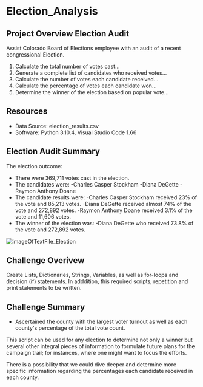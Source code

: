 # Election_Analysis

## Project Overview Election Audit 

Assist Colorado Board of Elections employee with an audit of a recent congressional Election.

1. Calculate the total number of votes cast...
2. Generate a complete list of candidates who received votes...
3. Calculate the number of votes each candidate received...
4. Calculate the percentage of votes each candidate won...
5. Determine the winner of the election based on popular vote...

## Resources 
- Data Source: election_results.csv
- Software: Python 3.10.4, Visual Studio Code 1.66

## Election Audit Summary

The election outcome:

- There were 369,711 votes cast in the election.
- The candidates were:
  -Charles Casper Stockham
  -Diana DeGette
  -Raymon Anthony Doane
- The candidate results were:
  -Charles Casper Stockham received 23% of the vote and 85,213 votes.
  -Diana DeGette received almost 74% of the vote and 272,892 votes.
  -Raymon Anthony Doane received 3.1% of the vote and 11,606 votes.
- The winner of the election was:
  -Diana DeGette who received 73.8% of the vote and 272,892 votes.
  
![imageOfTextFile_Election](https://user-images.githubusercontent.com/100239100/163303508-3de092b9-24c4-45ce-b40d-24153c26c529.png)


## Challenge Overivew

Create Lists, Dictionaries, Strings, Variables, as well as for-loops and decision (if) statements. In adddition, this required scripts, repetition and print statements to be written.

## Challenge Summary

- Ascertained the county with the largest voter turnout as well as each county's percentage of the total vote count.

This script can be used for any election to determine not only a winner but several other integral pieces of information to formulate future plans for the campaign trail; for instances, where one might want to focus the efforts.

There is a possibility that we could dive deeper and determine more specific information regarding the percentages each candidate received in each county.
